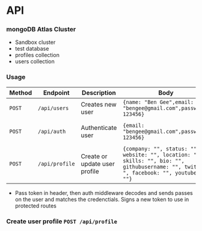 # API

### mongoDB Atlas Cluster

- Sandbox cluster
- test database
- profiles collection
- users collection

### Usage

| Method | Endpoint       | Description                   | Body                                                                                                                                   | Request Headers                                                                        | Sample Response                                 |
| ------ | -------------- | ----------------------------- | -------------------------------------------------------------------------------------------------------------------------------------- | -------------------------------------------------------------------------------------- | ----------------------------------------------- |
| `POST` | `/api/users`   | Creates new user              | `{name: "Ben Gee",email: "bengee@gmail.com",password: 123456}`                                                                         | N/A                                                                                    | `{token: "995fbba524b378b7e5cf7e076168ffd0?s"}` |
| `POST` | `/api/auth`    | Authenticate user             | `{email: "bengee@gmail.com",password: 123456}`                                                                                         | `{Content-Type: "application/json, x-auth-token: "995fbba524b378b7e5cf7e076168ffd0" }` | `{token: "995fbba524b378b7e5cf7e076168ffd0?s"}` |
| `POST` | `/api/profile` | Create or update user profile | `{company: "", status: "", website: "", location: "", skills: "", bio: "", githubusername: "", twitter: ", facebook: "", youtube: ""}` | `{Content-Type: "application/json, x-auth-token: "995fbba524b378b7e5cf7e076168ffd0" }` | `{token: "995fbba524b378b7e5cf7e076168ffd0?s"}` |

- Pass token in header, then auth middleware decodes and sends passes on the user and matches the credenctials. Signs a new token to use in protected routes

### Create user profile `POST /api/profile`
